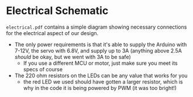 # Electrical Schematic

`electrical.pdf` contains a simple diagram showing necessary connections for the
electrical aspect of our design.
- The only power requirements is that it's able to supply the Arduino with
7-12V, the servo with 6.8V, and supply up to 3A (anything above 2.5A <i>should</i>
be okay, but we went with 3A to be safe)
    - If you use a different MCU or motor, just make sure you meet its specs of
    course
- The 220 ohm resistors on the LEDs can be any value that works for you
    - the red LED we used should have gotten a larger resistor, which is why
    in the code it is being powered by PWM (it was too bright!)
